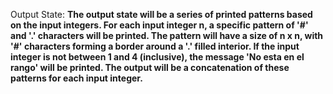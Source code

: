 Output State: **The output state will be a series of printed patterns based on the input integers. For each input integer n, a specific pattern of '#' and '.' characters will be printed. The pattern will have a size of n x n, with '#' characters forming a border around a '.' filled interior. If the input integer is not between 1 and 4 (inclusive), the message 'No esta en el rango' will be printed. The output will be a concatenation of these patterns for each input integer.**